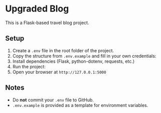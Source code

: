 # Upgraded Blog

This is a Flask-based travel blog project.

## Setup

1. Create a `.env` file in the root folder of the project.
2. Copy the structure from `.env.example` and fill in your own credentials:
3. Install dependencies (Flask, python-dotenv, requests, etc.)
4. Run the project:
5. Open your browser at `http://127.0.0.1:5000`

## Notes

- Do **not** commit your `.env` file to GitHub.
- `.env.example` is provided as a template for environment variables.
